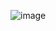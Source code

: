 ![image](https://github.com/Bryan-Giitwa/Magazine---CSS-grid-/assets/130738028/ca87bae6-d013-4dce-a992-c4e0fb5fc116)
